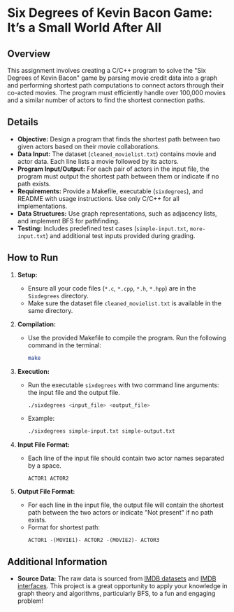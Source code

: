 # Six Degrees of Kevin Bacon Game: It’s a Small World After All

## Overview
This assignment involves creating a C/C++ program to solve the "Six Degrees of Kevin Bacon" game by parsing movie credit data into a graph and performing shortest path computations to connect actors through their co-acted movies. The program must efficiently handle over 100,000 movies and a similar number of actors to find the shortest connection paths.

## Details
- **Objective:** Design a program that finds the shortest path between two given actors based on their movie collaborations.
- **Data Input:** The dataset (`cleaned_movielist.txt`) contains movie and actor data. Each line lists a movie followed by its actors.
- **Program Input/Output:** For each pair of actors in the input file, the program must output the shortest path between them or indicate if no path exists.
- **Requirements:** Provide a Makefile, executable (`sixdegrees`), and README with usage instructions. Use only C/C++ for all implementations.
- **Data Structures:** Use graph representations, such as adjacency lists, and implement BFS for pathfinding.
- **Testing:** Includes predefined test cases (`simple-input.txt`, `more-input.txt`) and additional test inputs provided during grading.

## How to Run

1. **Setup:**
    - Ensure all your code files (`*.c`, `*.cpp`, `*.h`, `*.hpp`) are in the `Sixdegrees` directory.
    - Make sure the dataset file `cleaned_movielist.txt` is available in the same directory.

2. **Compilation:**
    - Use the provided Makefile to compile the program. Run the following command in the terminal:
      ```sh
      make
      ```

3. **Execution:**
    - Run the executable `sixdegrees` with two command line arguments: the input file and the output file.
      ```sh
      ./sixdegrees <input_file> <output_file>
      ```
    - Example:
      ```sh
      ./sixdegrees simple-input.txt simple-output.txt
      ```

4. **Input File Format:**
    - Each line of the input file should contain two actor names separated by a space.
      ```
      ACTOR1 ACTOR2
      ```

5. **Output File Format:**
    - For each line in the input file, the output file will contain the shortest path between the two actors or indicate "Not present" if no path exists.
    - Format for shortest path:
      ```
      ACTOR1 -(MOVIE1)- ACTOR2 -(MOVIE2)- ACTOR3
      ```

## Additional Information
- **Source Data:** The raw data is sourced from [IMDB datasets](https://datasets.imdbws.com/) and [IMDB interfaces](https://www.imdb.com/interfaces/).
This project is a great opportunity to apply your knowledge in graph theory and algorithms, particularly BFS, to a fun and engaging problem!
